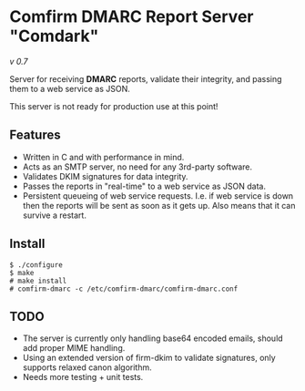 Comfirm DMARC Report Server "Comdark"
===========================
*v 0.7*

Server for receiving **DMARC** reports, validate their integrity, and passing them to a web service as JSON.

This server is not ready for production use at this point!


Features
--------

* Written in C and with performance in mind.
* Acts as an SMTP server, no need for any 3rd-party software.
* Validates DKIM signatures for data integrity.
* Passes the reports in "real-time" to a web service as JSON data.
* Persistent queueing of web service requests. I.e. if web service is down then the reports will be sent as soon as it gets up. Also means that it can survive a restart.

Install
-------

    $ ./configure
    $ make
    # make install
    # comfirm-dmarc -c /etc/comfirm-dmarc/comfirm-dmarc.conf

TODO
----

* The server is currently only handling base64 encoded emails, should add proper MIME handling.
* Using an extended version of firm-dkim to validate signatures, only supports relaxed canon algorithm.
* Needs more testing + unit tests.
